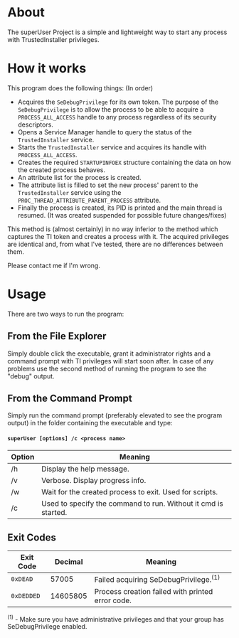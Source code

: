 # About
The superUser Project is a simple and lightweight way to start any process with TrustedInstaller privileges.

# How it works
This program does the following things: (In order)
* Acquires the `SeDebugPrivilege` for its own token.
The purpose of the `SeDebugPrivilege` is to allow the process to be able to acquire a `PROCESS_ALL_ACCESS` handle to any process regardless of its security descriptors.
* Opens a Service Manager handle to query the status of the `TrustedInstaller` service.
* Starts the `TrustedInstaller` service and acquires its handle with `PROCESS_ALL_ACCESS`.
* Creates the required `STARTUPINFOEX` structure containing the data on how the created process behaves.
* An attribute list for the process is created.
* The attribute list is filled to set the new process' parent to the `TrustedInstaller` service using the `PROC_THREAD_ATTRIBUTE_PARENT_PROCESS` attribute.
* Finally the process is created, its PID is printed and the main thread is resumed. (It was created suspended for possible future changes/fixes)

This method is (almost certainly) in no way inferior to the method which captures the TI token and creates a process with it. The acquired privileges are identical and, from what I've tested, there are no differences between them.

Please contact me if I'm wrong.

# Usage
There are two ways to run the program:

## From the File Explorer
Simply double click the executable, grant it administrator rights and a command prompt with TI privileges will start soon after.
In case of any problems use the second method of running the program to see the "debug" output.

## From the Command Prompt
Simply run the command prompt (preferably elevated to see the program output) in the folder containing the executable and type:

#### ```superUser [options] /c <process name>```
|  Option |  Meaning                                                       |
|---------|----------------------------------------------------------------|
| /h      | Display the help message.                                      |
| /v      | Verbose. Display progress info.                                |
| /w      | Wait for the created process to exit. Used for scripts.        |
| /c      | Used to specify the command to run. Without it cmd is started. |

## Exit Codes
| Exit Code  | Decimal  |  Meaning                                          |
|------------|----------|---------------------------------------------------|
| `0xDEAD`   | 57005    | Failed acquiring SeDebugPrivilege.<sup>(1)</sup>  |
| `0xDEDDED` | 14605805 | Process creation failed with printed error code.  |

<sup>(1)</sup> - Make sure you have administrative privileges and that your group has SeDebugPrivilege enabled.
